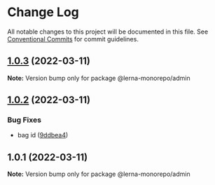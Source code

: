 # Change Log

All notable changes to this project will be documented in this file.
See [Conventional Commits](https://conventionalcommits.org) for commit guidelines.

## [1.0.3](https://github.com/jeffersonRibeiro/lerna-monorepo/compare/v1.0.2...v1.0.3) (2022-03-11)

**Note:** Version bump only for package @lerna-monorepo/admin





## [1.0.2](https://github.com/jeffersonRibeiro/lerna-monorepo/compare/v1.0.1...v1.0.2) (2022-03-11)


### Bug Fixes

* bag id ([9ddbea4](https://github.com/jeffersonRibeiro/lerna-monorepo/commit/9ddbea4ba6504a0fb4bbbf8f9b9d31a368e531ae))





## 1.0.1 (2022-03-11)

**Note:** Version bump only for package @lerna-monorepo/admin
